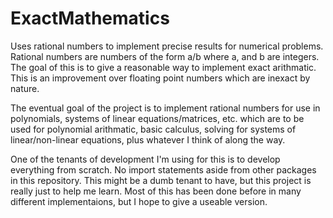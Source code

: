 # ExactMathematics
Uses rational numbers to implement precise results for numerical problems. Rational numbers are numbers of the form a/b where a, and b are integers. The goal of this is to give a reasonable way to implement exact arithmatic. This is an improvement over floating point numbers which are inexact by nature.

The eventual goal of the project is to implement rational numbers for use in polynomials, systems of linear equations/matrices, etc. which are to be used for polynomial arithmatic, basic calculus, solving for systems of linear/non-linear equations, plus whatever I think of along the way.

One of the tenants of development I'm using for this is to develop everything from scratch. No import statements aside from other packages in this repository. This might be a dumb tenant to have, but this project is really just to help me learn. Most of this has been done before in many different implementaions, but I hope to give a useable version.
